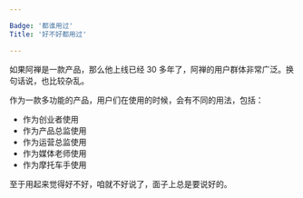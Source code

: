 ```yaml
---

Badge: '都谁用过'
Title: '好不好都用过'

---
```


如果阿禅是一款产品，那么他上线已经 30 多年了，阿禅的用户群体非常广泛。换句话说，也比较杂乱。

作为一款多功能的产品，用户们在使用的时候，会有不同的用法，包括：

* 作为创业者使用
* 作为产品总监使用
* 作为运营总监使用
* 作为媒体老师使用
* 作为摩托车手使用

至于用起来觉得好不好，咱就不好说了，面子上总是要说好的。
